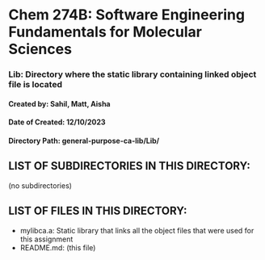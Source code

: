 # Chem 274B: Software Engineering Fundamentals for Molecular Sciences

### Lib: Directory where the static library containing linked object file is located

#### Created by: Sahil, Matt, Aisha
#### Date of Created: 12/10/2023
#### Directory Path: general-purpose-ca-lib/Lib/

## LIST OF SUBDIRECTORIES IN THIS DIRECTORY:

 (no subdirectories) 

## LIST OF FILES IN THIS DIRECTORY:

- mylibca.a: Static library that links all the object files that were used for this assignment
- README.md: (this file) 